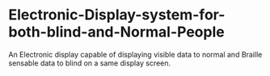 # Electronic-Display-system-for-both-blind-and-Normal-People
An Electronic  display capable of  displaying visible  data to normal and Braille sensable data to blind on a same display screen.  
